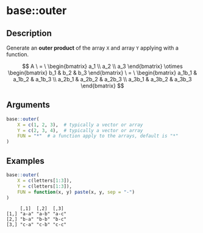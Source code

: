 # base::outer


## Description

Generate an **outer product** of the array `X` and array `Y` applying
with a function.

$$
A \ = \ 
\begin{bmatrix}
   a_1 \\
   a_2 \\
   a_3 
\end{bmatrix}
\otimes
\begin{bmatrix} 
    b_1 & b_2 & b_3 
\end{bmatrix} \
= \
\begin{bmatrix}
    a_1b_1 & a_1b_2 & a_1b_3 \\
    a_2b_1 & a_2b_2 & a_2b_3 \\
    a_3b_1 & a_3b_2 & a_3b_3
\end{bmatrix}
$$

## Arguments

``` r
base::outer(
    X = c(1, 2, 3),  # typically a vector or array
    Y = c(2, 3, 4),  # typically a vector or array
    FUN = "*"  # a function apply to the arrays, default is "*"
)
```

## Examples

``` r
base::outer(
    X = c(letters[1:3]),
    Y = c(letters[1:3]),
    FUN = function(x, y) paste(x, y, sep = "-")
)
```

         [,1]  [,2]  [,3] 
    [1,] "a-a" "a-b" "a-c"
    [2,] "b-a" "b-b" "b-c"
    [3,] "c-a" "c-b" "c-c"
